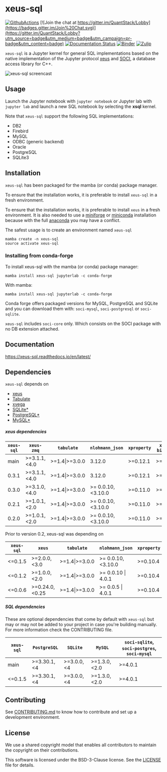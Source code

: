 # xeus-sql
[![GithubActions](https://github.com/jupyter-xeus/xeus-sql/actions/workflows/main.yml/badge.svg)](https://github.com/jupyter-xeus/xeus-sql/actions/workflows/main.yml)
[![Join the chat at https://gitter.im/QuantStack/Lobby](https://badges.gitter.im/Join%20Chat.svg)](https://gitter.im/QuantStack/Lobby?utm_source=badge&utm_medium=badge&utm_campaign=pr-badge&utm_content=badge)
[![Documentation Status](https://readthedocs.org/projects/xeus-sql/badge/?version=latest)](https://xeus-sql.readthedocs.io/en/latest/?badge=latest)
[![Binder](https://mybinder.org/badge_logo.svg)](https://mybinder.org/v2/gh/jupyter-xeus/xeus-sql/stable?urlpath=lab/tree/examples/SQLite.ipynb)
[![Zulip](https://img.shields.io/badge/social_chat-zulip-blue.svg)](https://jupyter.zulipchat.com/#narrow/channel/539737-Jupyter-Kernels)

`xeus-sql` is a Jupyter kernel for general SQL implementations based on the native implementation of the Jupyter protocol [xeus](https://github.com/jupyter-xeus/xeus) and [SOCI](https://github.com/SOCI/soci), a database access library for C++.

![xeus-sql screencast](xeus-sql-screencast.gif)

## Usage

Launch the Jupyter notebook with `jupyter notebook` or Jupyter lab with `jupyter lab` and launch a new SQL notebook by selecting the **xsql** kernel.

Note that `xeus-sql` support the following SQL implementations:

* DB2
* Firebird
* MySQL
* ODBC (generic backend)
* Oracle
* PostgreSQL
* SQLite3

## Installation

`xeus-sql` has been packaged for the mamba (or conda) package manager.

To ensure that the installation works, it is preferable to install `xeus-sql` in a fresh environment.

To ensure that the installation works, it is preferable to install `xeus` in a fresh environment. It is also needed to use
a [miniforge](https://github.com/conda-forge/miniforge#mambaforge) or [miniconda](https://conda.io/miniconda.html) installation because with the full [anaconda](https://www.anaconda.com/)
you may have a conflict.

The safest usage is to create an environment named `xeus-sql`

```
mamba create -n xeus-sql
source activate xeus-sql
```

### Installing from conda-forge

To install xeus-sql with the mamba (or conda) package manager:

```
mamba install xeus-sql jupyterlab -c conda-forge
```

With mamba:

```
mamba install xeus-sql jupyterlab -c conda-forge
```

Conda forge offers packaged versions for MySQL, PostgreSQL and SQLite and you can download them with: `soci-mysql`, `soci-postgresql` or `soci-sqlite`.

`xeus-sql` includes `soci-core` only. Which consists on the SOCI package with no DB extension attached.

## Documentation

https://xeus-sql.readthedocs.io/en/latest/

## Dependencies

``xeus-sql`` depends on

- [xeus](https://github.com/jupyter-xeus/xeus)
- [Tabulate](https://github.com/p-ranav/tabulate)
- [xvega](https://github.com/Quantstack/xvega)
- [SQLite\*](https://github.com/sqlite/sqlite)
- [PostgreSQL\*](https://github.com/postgres)
- [MySQL\*](https://github.com/mysql/mysql-server)

##### xeus dependencies

| `xeus-sql` | `xeus-zmq`      | `tabulate`     | `nlohmann_json`    | `xproperty` | `xvega-bindings` | `soci-core` |
|------------|-----------------|----------------|--------------------|-------------|------------------|-------------|
| main       | >=3.1.1, <4.0   | >=1.4\|>=3.0.0 |       3.12.0       | >=0.12.1    | >=0.1.1         | >=4.0.1     |
| 0.3.1      | >=3.1.1, <4.0   | >=1.4\|>=3.0.0 |       3.12.0       | >=0.12.1    | >=0.1.1         | >=4.0.1     |
| 0.3.0      | >=3.1.0, <4.0   | >=1.4\|>=3.0.0 | >= 0.0.10, <3.10.0 | >=0.11.0    | >=0.0.10         | >=4.0.1     |
| 0.2.1      | >=1.0.1, <2.0   | >=1.4\|>=3.0.0 | >= 0.0.10, <3.10.0 | >=0.11.0    | >=0.0.10         | >=4.0.1     |
| 0.2.0      | >=1.0.1, <2.0   | >=1.4\|>=3.0.0 | >= 0.0.10, <3.10.0 | >=0.11.0    | >=0.0.10         | >=4.0.1     |

Prior to version 0.2, xeus-sql was depending on

| `xeus-sql` | `xeus`          | `tabulate`     | `nlohmann_json`    | `xproperty` | `xvega-bindings` | `soci-core` |
|------------|-----------------|----------------|--------------------|-------------|------------------|-------------|
| <=0.1.5    | >=2.0.0, <3.0   | >=1.4\|>=3.0.0 | >= 0.0.10, <3.10.0 | >=0.10.4    | >=0.0.10         | >=4.0.1     |
| <=0.1.2    | >=1.0.0, <2.0   | >=1.4\|>=3.0.0 | >= 0.0.10 \| 4.0.1 | >=0.10.4    | >=0.0.10         | >=4.0.1     |
| <=0.0.6    | >=0.24.0, <0.25 | >=1.4\|>=3.0.0 | >= 0.0.5 \| 4.0.1  | >=0.10.4    | >=0.0.3          | >=4.0.1     |

##### SQL dependencies

These are optional dependencies that come by default with `xeus-sql` but may or may not be added to your project in case you're building manually. For more information check the CONTRIBUTING file.

| `xeus-sql` | `PostgreSQL` | `SQLite`    | `MySQL`      | `soci-sqlite`, `soci-postgres`, `soci-mysql` |
|------------|--------------|-------------|--------------|----------------------------------------------|
| main       | >=3.30.1, <4 | >=3.0.0, <4 | >=1.3.0,<2.0 | >=4.0.1                                      |
| <=0.1.5    | >=3.30.1, <4 | >=3.0.0, <4 | >=1.3.0,<2.0 | >=4.0.1                                      |

## Contributing

See [CONTRIBUTING.md](./CONTRIBUTING.md) to know how to contribute and set up a development environment.

## License

We use a shared copyright model that enables all contributors to maintain the
copyright on their contributions.

This software is licensed under the BSD-3-Clause license. See the [LICENSE](LICENSE) file for details.
